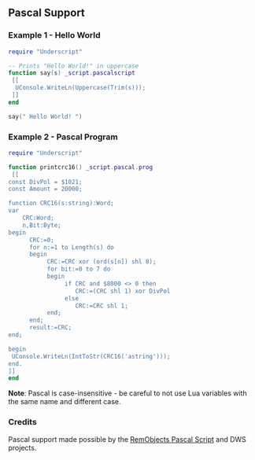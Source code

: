 ## Pascal Support

### Example 1 - Hello World

```lua
require "Underscript"

-- Prints "Hello World!" in uppercase
function say(s) _script.pascalscript
 [[
  UConsole.WriteLn(Uppercase(Trim(s)));
 ]]
end

say(" Hello World! ")
```

### Example 2 - Pascal Program

```lua
require "Underscript"

function printcrc16() _script.pascal.prog
 [[
const DivPol = $1021;
const Amount = 20000;

function CRC16(s:string):Word; 
var 
    CRC:Word; 
    n,Bit:Byte; 
begin 
      CRC:=0; 
      for n:=1 to Length(s) do 
      begin 
           CRC:=CRC xor (ord(s[n]) shl 8); 
           for bit:=0 to 7 do 
           begin 
                if CRC and $8000 <> 0 then 
                   CRC:=(CRC shl 1) xor DivPol 
                else 
                   CRC:=CRC shl 1; 
           end; 
      end; 
      result:=CRC; 
end;

begin
 UConsole.WriteLn(IntToStr(CRC16('astring')));
end.
]]
end
```

**Note**: Pascal is case-insensitive - be careful to not use Lua variables with the same name and different case.

### Credits

Pascal support made possible by the [RemObjects Pascal Script](http://www.remobjects.com/) and DWS projects.